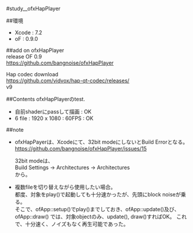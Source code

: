 #study__ofxHapPlayer

##環境
*	Xcode : 7.2
*	oF : 0.9.0

##add on
ofxHapPlayer  
release OF 0.9  
https://github.com/bangnoise/ofxHapPlayer  

Hap codec download  
https://github.com/vidvox/hap-qt-codec/releases/  
v9

##Contents
ofxHapPlayerのtest.

*	自前shaderにpassして描画 : OK
*	6 file : 1920 x 1080 : 60FPS : OK


##note
*	ofxHapPayerは、Xcodeにて、32bit modeにしないとBuild Errorとなる。
	https://github.com/bangnoise/ofxHapPlayer/issues/15
	
	32bit modeは、  
	Build Settings -> Architectures -> Architectures  
	から。


*	複数fileを切り替えながら使用したい場合。  
	都度、対象をplay()で起動しても十分速かったが、先頭にblock noiseが乗る。  
	そこで、ofApp::setup()でplay()までしておき、ofApp::update()及び、ofApp::draw()
	では、対象objectのみ、update(), draw()すればOK。
	これで、十分速く、ノイズもなく再生可能であった。
	


